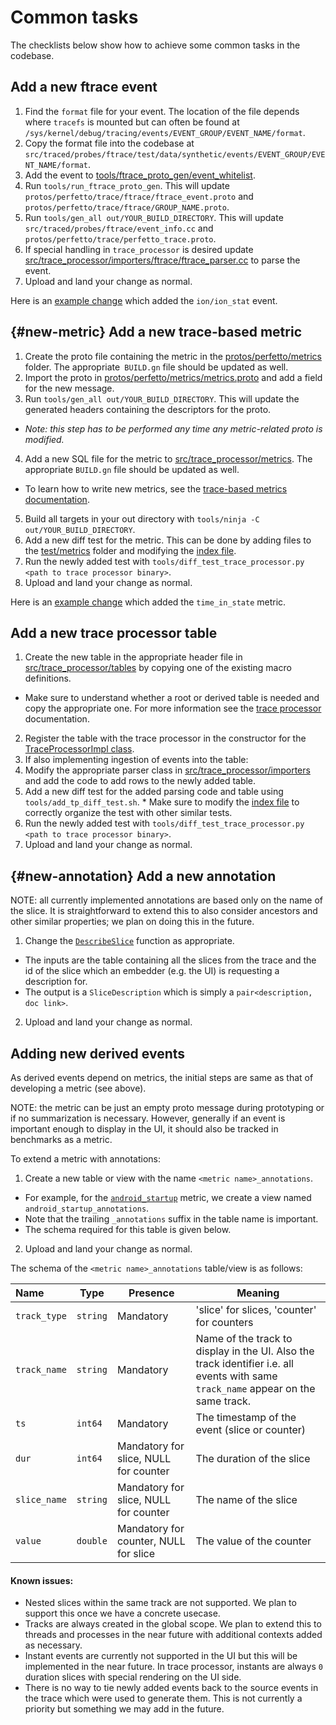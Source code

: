 # Common tasks

The checklists below show how to achieve some common tasks in the codebase.

## Add a new ftrace event

1. Find the `format` file for your event. The location of the file depends where `tracefs` is mounted but can often be found at `/sys/kernel/debug/tracing/events/EVENT_GROUP/EVENT_NAME/format`.
2. Copy the format file into the codebase at `src/traced/probes/ftrace/test/data/synthetic/events/EVENT_GROUP/EVENT_NAME/format`.
3. Add the event to [tools/ftrace_proto_gen/event_whitelist](/tools/ftrace_proto_gen/event_whitelist).
4. Run `tools/run_ftrace_proto_gen`. This will update `protos/perfetto/trace/ftrace/ftrace_event.proto` and `protos/perfetto/trace/ftrace/GROUP_NAME.proto`.
5. Run `tools/gen_all out/YOUR_BUILD_DIRECTORY`. This will update `src/traced/probes/ftrace/event_info.cc` and `protos/perfetto/trace/perfetto_trace.proto`.
6. If special handling in `trace_processor` is desired update [src/trace_processor/importers/ftrace/ftrace_parser.cc](/src/trace_processor/importers/ftrace/ftrace_parser.cc) to parse the event.
7. Upload and land your change as normal.

Here is an [example change](https://android-review.googlesource.com/c/platform/external/perfetto/+/1290645) which added the `ion/ion_stat` event.

## {#new-metric} Add a new trace-based metric

1. Create the proto file containing the metric in the [protos/perfetto/metrics](/protos/perfetto/metrics) folder. The appropriate` BUILD.gn` file should be updated as well.
2. Import the proto in [protos/perfetto/metrics/metrics.proto](/protos/perfetto/metrics/metrics.proto) and add a field for the new message.
3. Run `tools/gen_all out/YOUR_BUILD_DIRECTORY`. This will update the generated headers containing the descriptors for the proto.
  * *Note: this step has to be performed any time any metric-related proto is modified.*
4. Add a new SQL file for the metric to [src/trace_processor/metrics](/src/trace_processor/metrics). The appropriate `BUILD.gn` file should be updated as well.
  * To learn how to write new metrics, see the [trace-based metrics documentation](/docs/analysis/metrics.md).
5. Build all targets in your out directory with `tools/ninja -C out/YOUR_BUILD_DIRECTORY`.
6. Add a new diff test for the metric. This can be done by adding files to the [test/metrics](/test/metrics) folder and modifying the [index file](/test/metrics/index).
7. Run the newly added test with `tools/diff_test_trace_processor.py <path to trace processor binary>`.
8. Upload and land your change as normal.

Here is an [example change](https://android-review.googlesource.com/c/platform/external/perfetto/+/1290643) which added the `time_in_state` metric.

## Add a new trace processor table

1. Create the new table in the appropriate header file in [src/trace_processor/tables](/src/trace_processor/tables) by copying one of the existing macro definitions.
  * Make sure to understand whether a root or derived table is needed and copy the appropriate one. For more information see the [trace processor](/docs/analysis/trace-processor.md) documentation.
2. Register the table with the trace processor in the constructor for the [TraceProcessorImpl class](/src/trace_processor/trace_processor_impl.cc).
3. If also implementing ingestion of events into the table:
  1. Modify the appropriate parser class in [src/trace_processor/importers](/src/trace_processor/importers) and add the code to add rows to the newly added table.
  2. Add a new diff test for the added parsing code and table using `tools/add_tp_diff_test.sh`.
    * Make sure to modify the [index file](/test/trace_processor/index) to correctly organize the test with other similar tests.
  3. Run the newly added test with `tools/diff_test_trace_processor.py <path to trace processor binary>`.
4. Upload and land your change as normal.

## {#new-annotation} Add a new annotation

NOTE: all currently implemented annotations are based only on the name of the slice. It is straightforward to extend this to also consider ancestors and other similar properties; we plan on doing this in the future.

1. Change the [`DescribeSlice`](/src/trace_processor/analysis/describe_slice.h) function as appropriate.
  * The inputs are the table containing all the slices from the trace and the id of the slice which an embedder (e.g. the UI) is requesting a description for.
  * The output is a `SliceDescription` which is simply a `pair<description, doc link>`.
2. Upload and land your change as normal.

## Adding new derived events

As derived events depend on metrics, the initial steps are same as that of developing a metric (see above).

NOTE: the metric can be just an empty proto message during prototyping or if no summarization is necessary. However, generally if an event is important enough to display in the UI, it should also be tracked in benchmarks as a metric.

To extend a metric with annotations:

1. Create a new table or view with the name `<metric name>_annotations`.
  * For example, for the [`android_startup`]() metric, we create a view named `android_startup_annotations`.
  * Note that the trailing `_annotations` suffix in the table name is important.
  * The schema required for this table is given below.

2. Upload and land your change as normal.

The schema of the `<metric name>_annotations` table/view is as follows:

| Name         | Type     | Presence                              | Meaning                                                      |
| :----------- | -------- | ------------------------------------- | ------------------------------------------------------------ |
| `track_type` | `string` | Mandatory                             | 'slice' for slices, 'counter' for counters                   |
| `track_name` | `string` | Mandatory                             | Name of the track to display in the UI. Also the track identifier i.e. all events with same `track_name` appear on the same track. |
| `ts`         | `int64`  | Mandatory                             | The timestamp of the event (slice or counter)                |
| `dur`        | `int64`  | Mandatory for slice, NULL for counter | The duration of the slice                                    |
| `slice_name` | `string` | Mandatory for slice, NULL for counter | The name of the slice                                        |
| `value`      | `double` | Mandatory for counter, NULL for slice | The value of the counter                                     |

#### Known issues:

* Nested slices within the same track are not supported. We plan to support this
  once we have a concrete usecase.
* Tracks are always created in the global scope. We plan to extend this to
  threads and processes in the near future with additional contexts added as
  necessary.
* Instant events are currently not supported in the UI but this will be
  implemented in the near future. In trace processor, instants are always `0`
  duration slices with special rendering on the UI side.
* There is no way to tie newly added events back to the source events in the
  trace which were used to generate them. This is not currently a priority but
  something we may add in the future.

